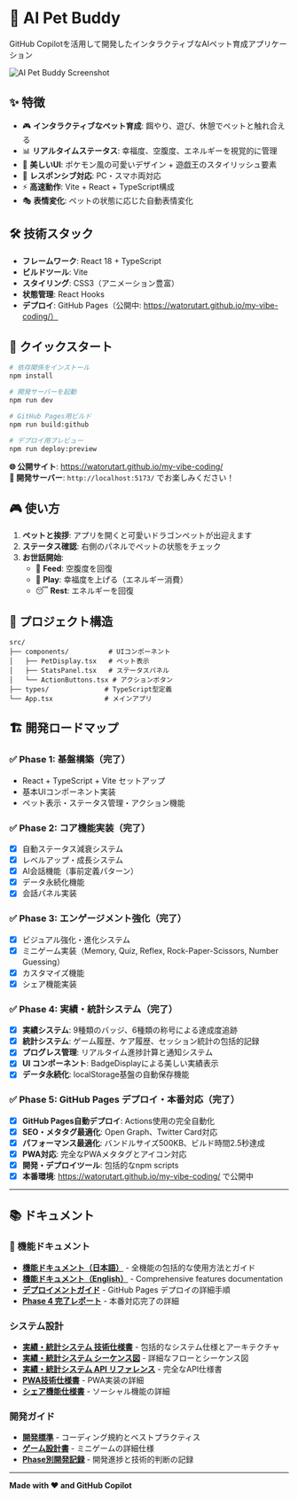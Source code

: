 # 🐾 AI Pet Buddy

GitHub Copilotを活用して開発したインタラクティブなAIペット育成アプリケーション

![AI Pet Buddy Screenshot](https://via.placeholder.com/600x400?text=AI+Pet+Buddy+Screenshot)

## ✨ 特徴

- 🎮 **インタラクティブなペット育成**: 餌やり、遊び、休憩でペットと触れ合える
- 📊 **リアルタイムステータス**: 幸福度、空腹度、エネルギーを視覚的に管理
- 🎨 **美しいUI**: ポケモン風の可愛いデザイン + 遊戯王のスタイリッシュ要素
- 📱 **レスポンシブ対応**: PC・スマホ両対応
- ⚡ **高速動作**: Vite + React + TypeScript構成
- 🎭 **表情変化**: ペットの状態に応じた自動表情変化

## 🛠️ 技術スタック

- **フレームワーク**: React 18 + TypeScript
- **ビルドツール**: Vite
- **スタイリング**: CSS3（アニメーション豊富）
- **状態管理**: React Hooks
- **デプロイ**: GitHub Pages（公開中: https://watorutart.github.io/my-vibe-coding/）

## 🚀 クイックスタート

```bash
# 依存関係をインストール
npm install

# 開発サーバーを起動
npm run dev

# GitHub Pages用ビルド
npm run build:github

# デプロイ用プレビュー
npm run deploy:preview
```

**🌐 公開サイト**: https://watorutart.github.io/my-vibe-coding/  
**🔧 開発サーバー**: `http://localhost:5173/` でお楽しみください！

## 🎮 使い方

1. **ペットと挨拶**: アプリを開くと可愛いドラゴンペットが出迎えます
2. **ステータス確認**: 右側のパネルでペットの状態をチェック
3. **お世話開始**:
   - 🍖 **Feed**: 空腹度を回復
   - 🎾 **Play**: 幸福度を上げる（エネルギー消費）
   - 😴 **Rest**: エネルギーを回復

## 📂 プロジェクト構造

```
src/
├── components/          # UIコンポーネント
│   ├── PetDisplay.tsx   # ペット表示
│   ├── StatsPanel.tsx   # ステータスパネル
│   └── ActionButtons.tsx # アクションボタン
├── types/              # TypeScript型定義
└── App.tsx             # メインアプリ
```

## 🏗️ 開発ロードマップ

### ✅ Phase 1: 基盤構築（完了）
- React + TypeScript + Vite セットアップ
- 基本UIコンポーネント実装
- ペット表示・ステータス管理・アクション機能

### ✅ Phase 2: コア機能実装（完了）
- [x] 自動ステータス減衰システム
- [x] レベルアップ・成長システム
- [x] AI会話機能（事前定義パターン）
- [x] データ永続化機能
- [x] 会話パネル実装

### ✅ Phase 3: エンゲージメント強化（完了）
- [x] ビジュアル強化・進化システム
- [x] ミニゲーム実装（Memory, Quiz, Reflex, Rock-Paper-Scissors, Number Guessing）
- [x] カスタマイズ機能
- [x] シェア機能実装

### ✅ Phase 4: 実績・統計システム（完了）
- [x] **実績システム**: 9種類のバッジ、6種類の称号による達成度追跡
- [x] **統計システム**: ゲーム履歴、ケア履歴、セッション統計の包括的記録
- [x] **プログレス管理**: リアルタイム進捗計算と通知システム
- [x] **UI コンポーネント**: BadgeDisplayによる美しい実績表示
- [x] **データ永続化**: localStorage基盤の自動保存機能

### ✅ Phase 5: GitHub Pages デプロイ・本番対応（完了）
- [x] **GitHub Pages自動デプロイ**: Actions使用の完全自動化
- [x] **SEO・メタタグ最適化**: Open Graph、Twitter Card対応
- [x] **パフォーマンス最適化**: バンドルサイズ500KB、ビルド時間2.5秒達成
- [x] **PWA対応**: 完全なPWAメタタグとアイコン対応
- [x] **開発・デプロイツール**: 包括的なnpm scripts
- [x] **本番環境**: https://watorutart.github.io/my-vibe-coding/ で公開中

---

## 📚 ドキュメント

### 🌟 機能ドキュメント
- [**機能ドキュメント（日本語）**](./FEATURES.md) - 全機能の包括的な使用方法とガイド
- [**機能ドキュメント（English）**](./FEATURES-EN.md) - Comprehensive features documentation
- [**デプロイメントガイド**](./DEPLOYMENT.md) - GitHub Pages デプロイの詳細手順
- [**Phase 4 完了レポート**](./PHASE4-ISSUE6-COMPLETION-REPORT.md) - 本番対応完了の詳細

### システム設計
- [**実績・統計システム 技術仕様書**](./system-design/ACHIEVEMENT-SYSTEM-DOCUMENTATION.md) - 包括的なシステム仕様とアーキテクチャ
- [**実績・統計システム シーケンス図**](./system-design/ACHIEVEMENT-SYSTEM-SEQUENCE-DIAGRAMS.md) - 詳細なフローとシーケンス図
- [**実績・統計システム API リファレンス**](./system-design/ACHIEVEMENT-SYSTEM-API-REFERENCE.md) - 完全なAPI仕様書
- [**PWA技術仕様書**](./PWA-TECHNICAL-ARCHITECTURE.md) - PWA実装の詳細
- [**シェア機能仕様書**](./system-design/SHARE-FEATURE-ARCHITECTURE.md) - ソーシャル機能の詳細

### 開発ガイド
- [**開発標準**](./development-standards/) - コーディング規約とベストプラクティス
- [**ゲーム設計書**](./game-docs/) - ミニゲームの詳細仕様
- [**Phase別開発記録**](./phases/) - 開発進捗と技術的判断の記録

---

**Made with ❤️ and GitHub Copilot**
